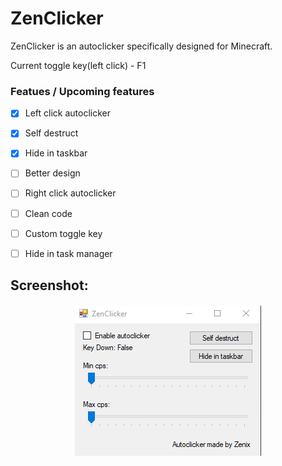 # ZenClicker

ZenClicker is an autoclicker specifically designed for Minecraft.

Current toggle key(left click) - F1

### Featues / Upcoming features
- [x] Left click autoclicker
- [x] Self destruct
- [x] Hide in taskbar
- [ ] Better design
- [ ] Right click autoclicker
- [ ] Clean code
- [ ] Custom toggle key
- [ ] Hide in task manager


## Screenshot:
<h4 align="center"><img src=https://raw.githubusercontent.com/Zenixas/ZenClicker/main/image/clicker.png?raw=true"> <h4>
